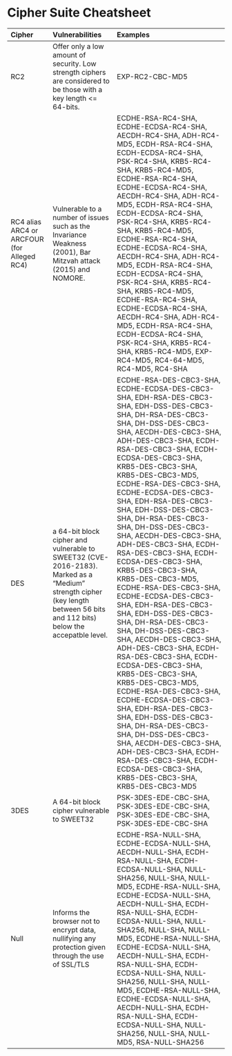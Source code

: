 # Cipher Suite Cheatsheet

|Cipher|Vulnerabilities|Examples|
| :---------------- | :---------------- | :---------------- |
|RC2 |Offer only a low amount of security. Low strength ciphers are considered to be those with a key length <= 64-bits.|EXP-RC2-CBC-MD5|
|RC4 alias ARC4 or ARCFOUR (for Alleged RC4)| Vulnerable to a number of issues such as the Invariance Weakness (2001), Bar Mitzvah attack (2015) and NOMORE.| ECDHE-RSA-RC4-SHA, ECDHE-ECDSA-RC4-SHA, AECDH-RC4-SHA, ADH-RC4-MD5, ECDH-RSA-RC4-SHA, ECDH-ECDSA-RC4-SHA, PSK-RC4-SHA, KRB5-RC4-SHA, KRB5-RC4-MD5, ECDHE-RSA-RC4-SHA, ECDHE-ECDSA-RC4-SHA, AECDH-RC4-SHA, ADH-RC4-MD5, ECDH-RSA-RC4-SHA, ECDH-ECDSA-RC4-SHA, PSK-RC4-SHA, KRB5-RC4-SHA, KRB5-RC4-MD5, ECDHE-RSA-RC4-SHA, ECDHE-ECDSA-RC4-SHA, AECDH-RC4-SHA, ADH-RC4-MD5, ECDH-RSA-RC4-SHA, ECDH-ECDSA-RC4-SHA, PSK-RC4-SHA, KRB5-RC4-SHA, KRB5-RC4-MD5, ECDHE-RSA-RC4-SHA, ECDHE-ECDSA-RC4-SHA, AECDH-RC4-SHA, ADH-RC4-MD5, ECDH-RSA-RC4-SHA, ECDH-ECDSA-RC4-SHA, PSK-RC4-SHA, KRB5-RC4-SHA, KRB5-RC4-MD5, EXP-RC4-MD5, RC4-64-MD5, RC4-MD5, RC4-SHA |
|DES |a 64-bit block cipher and vulnerable to SWEET32 (CVE-2016-2183). Marked as a “Medium” strength cipher (key length between 56 bits and 112 bits) below the accepatble level. |ECDHE-RSA-DES-CBC3-SHA, ECDHE-ECDSA-DES-CBC3-SHA, EDH-RSA-DES-CBC3-SHA, EDH-DSS-DES-CBC3-SHA, DH-RSA-DES-CBC3-SHA, DH-DSS-DES-CBC3-SHA, AECDH-DES-CBC3-SHA, ADH-DES-CBC3-SHA, ECDH-RSA-DES-CBC3-SHA, ECDH-ECDSA-DES-CBC3-SHA, KRB5-DES-CBC3-SHA, KRB5-DES-CBC3-MD5, ECDHE-RSA-DES-CBC3-SHA, ECDHE-ECDSA-DES-CBC3-SHA, EDH-RSA-DES-CBC3-SHA, EDH-DSS-DES-CBC3-SHA, DH-RSA-DES-CBC3-SHA, DH-DSS-DES-CBC3-SHA, AECDH-DES-CBC3-SHA, ADH-DES-CBC3-SHA, ECDH-RSA-DES-CBC3-SHA, ECDH-ECDSA-DES-CBC3-SHA, KRB5-DES-CBC3-SHA, KRB5-DES-CBC3-MD5, ECDHE-RSA-DES-CBC3-SHA, ECDHE-ECDSA-DES-CBC3-SHA, EDH-RSA-DES-CBC3-SHA, EDH-DSS-DES-CBC3-SHA, DH-RSA-DES-CBC3-SHA, DH-DSS-DES-CBC3-SHA, AECDH-DES-CBC3-SHA, ADH-DES-CBC3-SHA, ECDH-RSA-DES-CBC3-SHA, ECDH-ECDSA-DES-CBC3-SHA, KRB5-DES-CBC3-SHA, KRB5-DES-CBC3-MD5, ECDHE-RSA-DES-CBC3-SHA, ECDHE-ECDSA-DES-CBC3-SHA, EDH-RSA-DES-CBC3-SHA, EDH-DSS-DES-CBC3-SHA, DH-RSA-DES-CBC3-SHA, DH-DSS-DES-CBC3-SHA, AECDH-DES-CBC3-SHA, ADH-DES-CBC3-SHA, ECDH-RSA-DES-CBC3-SHA, ECDH-ECDSA-DES-CBC3-SHA, KRB5-DES-CBC3-SHA, KRB5-DES-CBC3-MD5|
|3DES |A 64-bit block cipher vulnerable to SWEET32|PSK-3DES-EDE-CBC-SHA, PSK-3DES-EDE-CBC-SHA, PSK-3DES-EDE-CBC-SHA, PSK-3DES-EDE-CBC-SHA|
|Null |Informs the browser not to encrypt data, nullifying any protection given through the use of SSL/TLS|ECDHE-RSA-NULL-SHA, ECDHE-ECDSA-NULL-SHA, AECDH-NULL-SHA, ECDH-RSA-NULL-SHA, ECDH-ECDSA-NULL-SHA, NULL-SHA256, NULL-SHA, NULL-MD5, ECDHE-RSA-NULL-SHA, ECDHE-ECDSA-NULL-SHA, AECDH-NULL-SHA, ECDH-RSA-NULL-SHA, ECDH-ECDSA-NULL-SHA, NULL-SHA256, NULL-SHA, NULL-MD5, ECDHE-RSA-NULL-SHA, ECDHE-ECDSA-NULL-SHA, AECDH-NULL-SHA, ECDH-RSA-NULL-SHA, ECDH-ECDSA-NULL-SHA, NULL-SHA256, NULL-SHA, NULL-MD5, ECDHE-RSA-NULL-SHA, ECDHE-ECDSA-NULL-SHA, AECDH-NULL-SHA, ECDH-RSA-NULL-SHA, ECDH-ECDSA-NULL-SHA, NULL-SHA256, NULL-SHA, NULL-MD5, RSA-NULL-SHA256|

